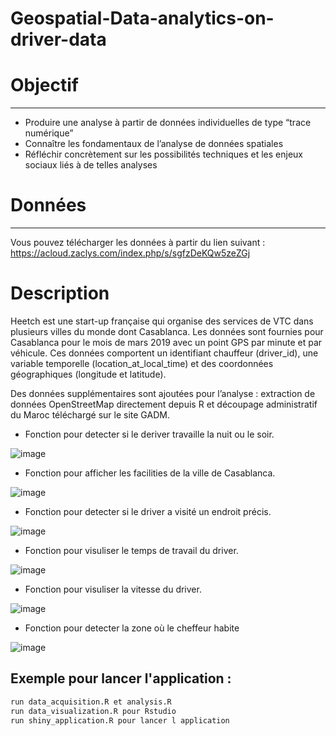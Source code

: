 # Geospatial-Data-analytics-on-driver-data


# Objectif
------------
* Produire une analyse à partir de données individuelles de type “trace numérique”
* Connaître les fondamentaux de l’analyse de données spatiales
* Réfléchir concrètement sur les possibilités techniques et les enjeux sociaux liés à de telles analyses

# Données
---------
Vous pouvez télécharger les données à partir du lien suivant : https://acloud.zaclys.com/index.php/s/sgfzDeKQw5zeZGj

# Description
Heetch est une start-up française qui organise des services de VTC dans plusieurs villes du monde dont Casablanca. Les données sont fournies pour Casablanca pour le mois de mars 2019 avec un point GPS par minute et par véhicule. Ces données comportent un identifiant chauffeur (driver_id), une variable temporelle (location_at_local_time) et des coordonnées géographiques (longitude et latitude).

Des données supplémentaires sont ajoutées pour l’analyse : extraction de données OpenStreetMap directement depuis R et découpage administratif du Maroc téléchargé sur le site GADM.


* Fonction pour detecter si le deriver travaille la nuit ou le soir. 

![image](https://user-images.githubusercontent.com/52492864/150120334-976c4577-3d3b-48a3-8556-02902067f793.png)


* Fonction pour afficher les facilities de la ville de Casablanca.   

![image](https://user-images.githubusercontent.com/52492864/150120868-dbaa7fb0-96cc-4449-8dfc-85b3632bc025.png)

* Fonction pour detecter si le driver a visité un endroit précis.

![image](https://user-images.githubusercontent.com/52492864/150124209-4c7ecbaf-08ca-46fc-9362-28c789a7eea8.png)

* Fonction pour visuliser le temps de travail du driver.

![image](https://user-images.githubusercontent.com/52492864/150337681-0826f2c5-90f0-4807-ae23-a0c7748e3962.png)


* Fonction pour visuliser la vitesse du driver.

![image](https://user-images.githubusercontent.com/52492864/150343123-feeaabfa-0b6e-4e65-aa35-e89607fbdfaa.png)
 
* Fonction pour detecter la zone où le cheffeur habite

 
![image](https://user-images.githubusercontent.com/52492864/152639123-b7b74c6b-789d-486e-b01b-c0ff114860f7.png)

 
Exemple pour lancer l'application :
-----------
```R
run data_acquisition.R et analysis.R 
run data_visualization.R pour Rstudio
run shiny_application.R pour lancer l application
 
```
